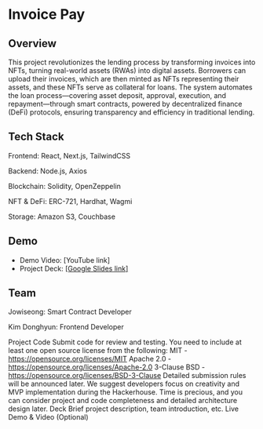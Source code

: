 # Invoice Pay

## Overview
This project revolutionizes the lending process by transforming invoices into NFTs, turning real-world assets (RWAs) into digital assets. Borrowers can upload their invoices, which are then minted as NFTs representing their assets, and these NFTs serve as collateral for loans. The system automates the loan process—covering asset deposit, approval, execution, and repayment—through smart contracts, powered by decentralized finance (DeFi) protocols, ensuring transparency and efficiency in traditional lending.

## Tech Stack
Frontend: React, Next.js, TailwindCSS

Backend: Node.js, Axios

Blockchain: Solidity, OpenZeppelin

NFT & DeFi: ERC-721, Hardhat, Wagmi

Storage: Amazon S3, Couchbase

## Demo
- Demo Video: [YouTube link]
- Project Deck: [[Google Slides link]](https://docs.google.com/presentation/d/1gZPlVuZxTLjqCtdCUjVYBLQqFECKryjI_RI_c2GnNJg/edit?usp=sharing)

## Team
Jowiseong: Smart Contract Developer

Kim Donghyun: Frontend Developer


Project Code
Submit code for review and testing. You need to include at least one open source license from the following:
MIT - https://opensource.org/licenses/MIT
Apache 2.0 - https://opensource.org/licenses/Apache-2.0
3-Clause BSD - https://opensource.org/licenses/BSD-3-Clause Detailed submission rules will be announced later. We suggest developers focus on creativity and MVP implementation during the Hackerhouse. Time is precious, and you can consider project and code completeness and detailed architecture design later.
Deck
Brief project description, team introduction, etc.
Live Demo & Video (Optional)
